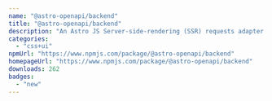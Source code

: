 ```yaml
---
name: "@astro-openapi/backend"
title: "@astro-openapi/backend"
description: "An Astro JS Server-side-rendering (SSR) requests adapter for OpenAPI Backend."
categories:
  - "css+ui"
npmUrl: "https://www.npmjs.com/package/@astro-openapi/backend"
homepageUrl: "https://www.npmjs.com/package/@astro-openapi/backend"
downloads: 262
badges:
  - "new"
---
```

